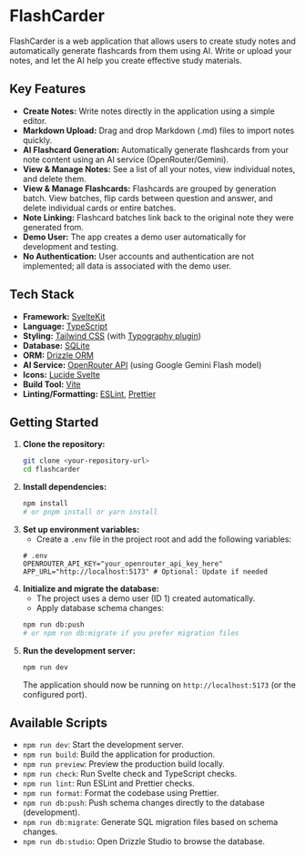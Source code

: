 # FlashCarder

FlashCarder is a web application that allows users to create study notes and automatically generate flashcards from them using AI. Write or upload your notes, and let the AI help you create effective study materials.

## Key Features

- **Create Notes:** Write notes directly in the application using a simple editor.
- **Markdown Upload:** Drag and drop Markdown (.md) files to import notes quickly.
- **AI Flashcard Generation:** Automatically generate flashcards from your note content using an AI service (OpenRouter/Gemini).
- **View & Manage Notes:** See a list of all your notes, view individual notes, and delete them.
- **View & Manage Flashcards:** Flashcards are grouped by generation batch. View batches, flip cards between question and answer, and delete individual cards or entire batches.
- **Note Linking:** Flashcard batches link back to the original note they were generated from.
- **Demo User:** The app creates a demo user automatically for development and testing.
- **No Authentication:** User accounts and authentication are not implemented; all data is associated with the demo user.

## Tech Stack

- **Framework:** [SvelteKit](https://kit.svelte.dev/)
- **Language:** [TypeScript](https://www.typescriptlang.org/)
- **Styling:** [Tailwind CSS](https://tailwindcss.com/) (with [Typography plugin](https://tailwindcss.com/docs/typography-plugin))
- **Database:** [SQLite](https://www.sqlite.org/index.html)
- **ORM:** [Drizzle ORM](https://orm.drizzle.team/)
- **AI Service:** [OpenRouter API](https://openrouter.ai/) (using Google Gemini Flash model)
- **Icons:** [Lucide Svelte](https://lucide.dev/)
- **Build Tool:** [Vite](https://vitejs.dev/)
- **Linting/Formatting:** [ESLint](https://eslint.org/), [Prettier](https://prettier.io/)

## Getting Started

1.  **Clone the repository:**
    ```bash
    git clone <your-repository-url>
    cd flashcarder
    ```
2.  **Install dependencies:**
    ```bash
    npm install
    # or pnpm install or yarn install
    ```
3.  **Set up environment variables:**
    - Create a `.env` file in the project root and add the following variables:
    ```env
    # .env
    OPENROUTER_API_KEY="your_openrouter_api_key_here"
    APP_URL="http://localhost:5173" # Optional: Update if needed
    ```
4.  **Initialize and migrate the database:**
    - The project uses a demo user (ID 1) created automatically.
    - Apply database schema changes:
    ```bash
    npm run db:push
    # or npm run db:migrate if you prefer migration files
    ```
5.  **Run the development server:**
    ```bash
    npm run dev
    ```
    The application should now be running on `http://localhost:5173` (or the configured port).

## Available Scripts

- `npm run dev`: Start the development server.
- `npm run build`: Build the application for production.
- `npm run preview`: Preview the production build locally.
- `npm run check`: Run Svelte check and TypeScript checks.
- `npm run lint`: Run ESLint and Prettier checks.
- `npm run format`: Format the codebase using Prettier.
- `npm run db:push`: Push schema changes directly to the database (development).
- `npm run db:migrate`: Generate SQL migration files based on schema changes.
- `npm run db:studio`: Open Drizzle Studio to browse the database.
